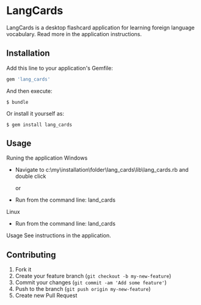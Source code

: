 # LangCards

LangCards is a desktop flashcard application for learning
foreign language vocabulary. Read more in the application
instructions.

## Installation

Add this line to your application's Gemfile:

```ruby
gem 'lang_cards'
```

And then execute:

    $ bundle

Or install it yourself as:

    $ gem install lang_cards

## Usage

Runing the application
Windows

- Navigate to c:\my\installation\folder\lang_cards\lib\lang_cards.rb and double click
    
    or
    
- Run from the command line: land_cards
    
Linux

- Run from the command line: land_cards

Usage
See instructions in the application.

## Contributing

1. Fork it
2. Create your feature branch (`git checkout -b my-new-feature`)
3. Commit your changes (`git commit -am 'Add some feature'`)
4. Push to the branch (`git push origin my-new-feature`)
5. Create new Pull Request
